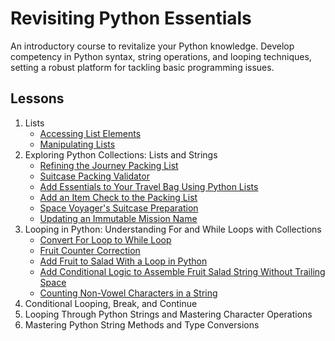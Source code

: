 # Revisiting Python Essentials

An introductory course to revitalize your Python knowledge. Develop competency in Python syntax, string operations, and looping techniques, setting a robust platform for tackling basic programming issues.

## Lessons

1. Lists
    - [Accessing List Elements](01-access_list_elements.py)
    - [Manipulating Lists](02-manipulate_lists.py)
2. Exploring Python Collections: Lists and Strings
   - [Refining the Journey Packing List](03-journey-packing-list.py)
   - [Suitcase Packing Validator](04-packing_validator.py)
   - [Add Essentials to Your Travel Bag Using Python Lists](05-add_list_items.py)
   - [Add an Item Check to the Packing List](06-check-packing-list.py)
   - [Space Voyager's Suitcase Preparation](07-suitcase_preparation.py)
   - [Updating an Immutable Mission Name](08-update_mission.py)
3. Looping in Python: Understanding For and While Loops with Collections
   - [Convert For Loop to While Loop](09-while_loop.py)
   - [Fruit Counter Correction](10-fruit_counter.py)
   - [Add Fruit to Salad With a Loop in Python](11-add_fruit_to_salad.py)
   - [Add Conditional Logic to Assemble Fruit Salad String Without Trailing Space](12-string_of_fruit_names.py)
   - [Counting Non-Vowel Characters in a String](13-count_non_vowels.py)
4. Conditional Looping, Break, and Continue
5. Looping Through Python Strings and Mastering Character Operations
6. Mastering Python String Methods and Type Conversions